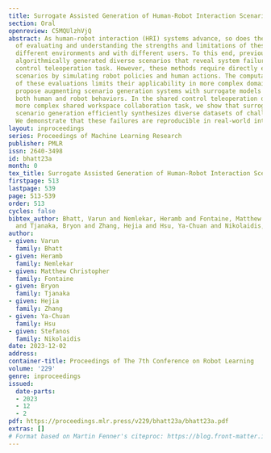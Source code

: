 ```yaml
---
title: Surrogate Assisted Generation of Human-Robot Interaction Scenarios
section: Oral
openreview: C5MQUlzhVjQ
abstract: As human-robot interaction (HRI) systems advance, so does the difficulty
  of evaluating and understanding the strengths and limitations of these systems in
  different environments and with different users. To this end, previous methods have
  algorithmically generated diverse scenarios that reveal system failures in a shared
  control teleoperation task. However, these methods require directly evaluating generated
  scenarios by simulating robot policies and human actions. The computational cost
  of these evaluations limits their applicability in more complex domains. Thus, we
  propose augmenting scenario generation systems with surrogate models that predict
  both human and robot behaviors. In the shared control teleoperation domain and a
  more complex shared workspace collaboration task, we show that surrogate assisted
  scenario generation efficiently synthesizes diverse datasets of challenging scenarios.
  We demonstrate that these failures are reproducible in real-world interactions.
layout: inproceedings
series: Proceedings of Machine Learning Research
publisher: PMLR
issn: 2640-3498
id: bhatt23a
month: 0
tex_title: Surrogate Assisted Generation of Human-Robot Interaction Scenarios
firstpage: 513
lastpage: 539
page: 513-539
order: 513
cycles: false
bibtex_author: Bhatt, Varun and Nemlekar, Heramb and Fontaine, Matthew Christopher
  and Tjanaka, Bryon and Zhang, Hejia and Hsu, Ya-Chuan and Nikolaidis, Stefanos
author:
- given: Varun
  family: Bhatt
- given: Heramb
  family: Nemlekar
- given: Matthew Christopher
  family: Fontaine
- given: Bryon
  family: Tjanaka
- given: Hejia
  family: Zhang
- given: Ya-Chuan
  family: Hsu
- given: Stefanos
  family: Nikolaidis
date: 2023-12-02
address:
container-title: Proceedings of The 7th Conference on Robot Learning
volume: '229'
genre: inproceedings
issued:
  date-parts:
  - 2023
  - 12
  - 2
pdf: https://proceedings.mlr.press/v229/bhatt23a/bhatt23a.pdf
extras: []
# Format based on Martin Fenner's citeproc: https://blog.front-matter.io/posts/citeproc-yaml-for-bibliographies/
---
```

